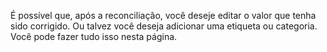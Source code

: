 É possível que, após a reconciliação, você deseje editar o valor que tenha sido corrigido. Ou talvez você deseja adicionar uma etiqueta ou categoria. Você pode fazer tudo isso nesta página.